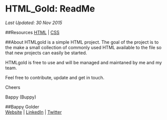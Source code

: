 <!--
GitHub Markdown System:
https://help.github.com/articles/markdown-basics/
https://guides.github.com/features/mastering-markdown/
-->

# HTML_Gold: ReadMe
*Last Updated: 30 Nov 2015*

##Resources
<a href="">HTML</a> | <a href="">CSS</a>

##About
HTMLgold is a simple HTML project. The goal of the project is to the make a small collection of commonly used HTML available to the file so that new projects can easily be started. 

HTMLgold is free to use and will be managed and maintaned by me and my team.

Feel free to contribute, update and get in touch.

Cheers 

Bappy (Buppy)

##Bappy Golder <br/>
<a href="http://bappygolder.com/">Website</a>  |  <a href="https://github.com/bappygolder">LinkedIn</a> |  <a href="https://au.linkedin.com/in/bappygolder">Twitter</a>